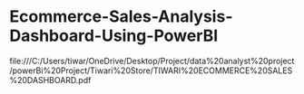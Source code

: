 # Ecommerce-Sales-Analysis-Dashboard-Using-PowerBI
file:///C:/Users/tiwar/OneDrive/Desktop/Project/data%20analyst%20project/powerBi%20Project/Tiwari%20Store/TIWARI%20ECOMMERCE%20SALES%20DASHBOARD.pdf
